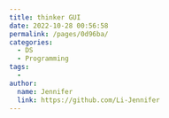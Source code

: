 ```yaml
---
title: thinker GUI
date: 2022-10-28 00:56:58
permalink: /pages/0d96ba/
categories:
  - DS
  - Programming
tags:
  - 
author: 
  name: Jennifer
  link: https://github.com/Li-Jennifer
---
```

